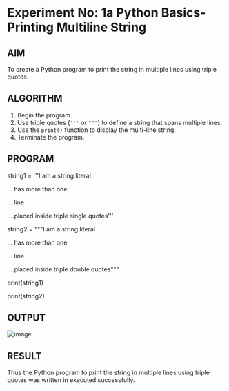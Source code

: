 # Experiment No: 1a Python Basics- Printing Multiline String

## AIM  
To create a Python program to print the string in multiple lines using triple quotes.

## ALGORITHM  
1. Begin the program.  
2. Use triple quotes (`'''` or `"""`) to define a string that spans multiple lines.  
3. Use the `print()` function to display the multi-line string.  
4. Terminate the program.

## PROGRAM

string1 = '''I am a string literal

... has more than one

... line

....placed inside triple single quotes'''



string2 = """I am a string literal

... has more than one

... line

....placed inside triple double quotes"""



print(string1)

print(string2)


## OUTPUT

![image](https://github.com/user-attachments/assets/60027ee9-acb0-4d16-9825-8a42befbcce3)


## RESULT

Thus the Python program to print the string in multiple lines using triple quotes was written in executed successfully.
